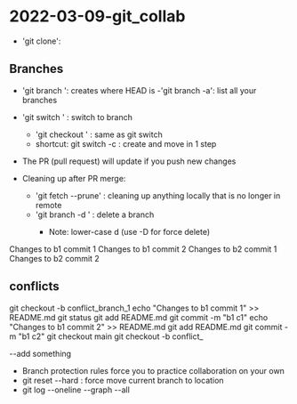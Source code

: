 # 2022-03-09-git_collab

- 'git clone':

## Branches

- 'git branch <NAME>': creates <NAME> where HEAD is
	-'git branch -a': list all your branches
- 'git switch <NAME>' : switch to branch <NAME>
	- 'git checkout <NAME>' : same as git switch
	- shortcut: git switch -c <NAME>: create and move in 1 step
	
- The PR (pull request) will update if you push new changes

- Cleaning up after PR merge:
	- 'git fetch --prune' : cleaning up anything locally that is no longer in remote
	- 'git branch -d <NAME>' : delete a branch <NAME>
		- Note: lower-case d (use -D for force delete)


Changes to b1 commit 1
Changes to b1 commit 2
Changes to b2 commit 1
Changes to b2 commit 2

## conflicts

git checkout -b conflict_branch_1 echo "Changes to b1 commit 1" >> README.md git status git add README.md git commit -m "b1 c1" echo "Changes to b1 commit 2" >> README.md git add README.md git commit -m "b1 c2" git checkout main git checkout -b conflict_

--add something

- Branch protection rules force you to practice collaboration on your own
- git reset --hard<HASH> : force move current branch to <HASH> location
- git log --oneline --graph --all
